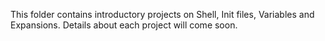 This folder contains introductory projects on Shell, Init files, Variables and Expansions.
Details about each project will come soon.